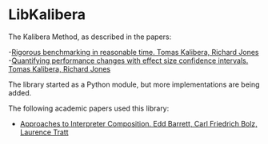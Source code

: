 # LibKalibera

The Kalibera Method, as described in the papers:

-[Rigorous benchmarking in reasonable time. Tomas Kalibera, Richard Jones](http://dl.acm.org/citation.cfm?doid=2464157.2464160)
-[Quantifying performance changes with effect size confidence intervals. Tomas Kalibera, Richard Jones](http://www.cs.kent.ac.uk/pubs/2012/3233/)

The library started as a Python module, but more implementations are being
added.

The following academic papers used this library:

- [Approaches to Interpreter Composition. Edd Barrett, Carl Friedrich Bolz, Laurence Tratt](http://arxiv.org/abs/1409.0757)
